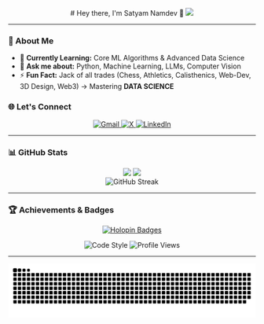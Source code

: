 <div align="left">



<p align="center">
  # Hey there, I'm Satyam Namdev 👋
  <a href="https://github.com/DenverCoder1/readme-typing-svg">
    <img src="https://readme-typing-svg.herokuapp.com?font=Fira+Code&color=00d9ff&size=25&center=true&vCenter=true&width=650&height=100&lines=Aspiring+Data+Scientist+%7C+ML+Engineer;Dual-Degree+Aspirant+%40+IIT+Madras;Computer+Vision+%26+Python+Enthusiast;Always+Learning%2C+Always+Growing+%F0%9F%9A%80">
  </a>
</p>

---

### 🚀 About Me

- 🧠 **Currently Learning:** Core ML Algorithms & Advanced Data Science
- 💬 **Ask me about:** Python, Machine Learning, LLMs, Computer Vision
- ⚡ **Fun Fact:** Jack of all trades (Chess, Athletics, Calisthenics, Web-Dev, 3D Design, Web3) → Mastering **DATA SCIENCE**

### 🌐 Let's Connect

<p align="center">
  <a href="mailto:namdev2003satyam@gmail.com">
    <img src="https://img.shields.io/badge/Gmail-D14836?style=for-the-badge&logo=gmail&logoColor=white" alt="Gmail"/>
  </a>
  <a href="https://x.com/spyrosigma">
    <img src="https://img.shields.io/badge/X-000000?style=for-the-badge&logo=x&logoColor=white" alt="X"/>
  </a>
  <a href="https://linkedin.com/in/spyrosigma">
    <img src="https://img.shields.io/badge/LinkedIn-0077B5?style=for-the-badge&logo=linkedin&logoColor=white" alt="LinkedIn"/>
  </a>
</p>

---

### 📊 GitHub Stats

<div align="center">
  <img height="180em" src="https://github-readme-stats.vercel.app/api?username=spyrosigma&show_icons=true&theme=tokyonight&include_all_commits=true&count_private=true"/>
  <img height="180em" src="https://github-readme-stats.vercel.app/api/top-langs/?username=spyrosigma&layout=compact&langs_count=8&theme=tokyonight"/>
</div>

<div align="center">
  <img src="https://github-readme-streak-stats.herokuapp.com/?user=spyrosigma&theme=tokyonight" alt="GitHub Streak"/>
</div>

---

### 🏆 Achievements & Badges

<div align="center">
  
[![Holopin Badges](https://holopin.me/spyrosigma)](https://holopin.io/@spyrosigma)

![Code Style](https://img.shields.io/badge/code%20style-black-000000.svg)
![Profile Views](https://komarev.com/ghpvc/?username=spyrosigma&color=brightgreen&style=flat-square)

</div>

---

<div align="center">
  <img src="https://raw.githubusercontent.com/platane/snk/output/github-contribution-grid-snake-dark.svg" alt="Snake animation" />
</div>

</div>
